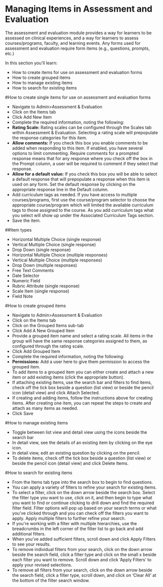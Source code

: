 # Managing Items in Assessment and Evaluation
The assessment and evaluation module provides a way for learners to be assessed on clinical experiences, and a way for learners to assess courses/programs, faculty, and learning events.  Any forms used for assessment and evaluation require form items (e.g., questions, prompts, etc.)

In this section you'll learn:
* How to create items for use on assessment and evaluation forms
* How to create grouped items
* How to manage existing items
* How to search for existing items

#How to create single items for use on assessment and evaluation forms
* Navigate to Admin>Assessment & Evaluation
* Click on the Items tab
* Click Add New Item
* Complete the required information, noting the following:
* **Rating Scale:** Rating scales can be configured through the Scales tab within Assessment & Evaluation.  Selecting a rating scale will prepopulate the response categories for this item.
* **Allow comments:** If you check this box you enable comments to be added when responding to this item.  If enabled, you have several options to limit commenting.  Require comments for a prompted response means that for any response where you check off the box in the Prompt column, a user will be required to comment if they select that response.
* **Allow for a default value:** If you check this box you will be able to select a default response that will prepopulate a response when this item is used on any form.  Set the default response by clicking on the appropriate response line in the Default column.
* Add curriculum tags as needed.  If you have access to multiple courses/programs, first use the course/program selector to choose the appropriate course/program which will limited the available curriculum tags to those assigned to the course.  As you add curriculum tags what you select will show up under the Associated Curriculum Tags section.
* Save the item.

##Item types
* Horizontal Multiple Choice (single response)
* Vertical Multiple Choice (single response)
* Drop Down (single response)
* Horizontal Multiple Choice (multiple responses)
* Vertical Multiple Choice (multiple responses)
* Drop Down (multiple responses)
* Free Text Comments
* Date Selector
* Numeric Field
* Rubric Attribute (single response)
* Scale Item (single response)
* Field Note

#How to create grouped items
* Navigate to Admin>Assessment & Evaluation
* Click on the Items tab
* Click on the Grouped Items sub-tab
* Click Add A New Grouped Item
* Provide a grouped item name and select a rating scale.  All items in the group will have the same response categories assigned to them, as configured through the rating scale.
* Click Add Grouped Item
* Complete the required information, noting the following:
* **Permissions:** Add a user here to give them permission to access the grouped item.
* To add items to a grouped item you can either create and attach a new item or add existing items (click the appropriate button).
* If attaching existing items, use the search bar and filters to find items, check off the tick box beside a question (list view) or beside the pencil icon (detail view) and click Attach Selected.
* If creating and adding items, follow the instructions above for creating items.  After creating one item, you can repeat the steps to create and attach as many items as needed.
* Click Save

#How to manage existing items
* Toggle between list view and detail view using the icons beside the search bar
* In detail view, see the details of an existing item by clicking on the eye icon.
* In detail view, edit an existing question by clicking on the pencil.
* To delete items, check off the tick box beside a question (list view) or beside the pencil icon (detail view) and click Delete Items.

#How to search for existing items
* From the Items tab type into the search box to begin to find questions.
* You can apply a variety of filters to refine your search for existing items.
* To select a filter, click on the down arrow beside the search box. Select the filter type you want to use, click on it, and then begin to type what you want to find or continue clicking to drill down and find the required filter field. Filter options will pop up based on your search terms or what you’ve clicked through and you can check off the filters you want to apply. Apply multiple filters to further refine your search.
* If you're working with a filter with multiple hierarchies, use the breadcrumbs in the left corner of the filter list to go back and add additional filters.
* When you’ve added sufficient filters, scroll down and click Apply Filters to see your results.
* To remove individual filters from your search, click on the down arrow beside the search field, click a filter type and click on the small x beside each filter you want to remove.  Scroll down and click ‘Apply Filters’ to apply your revised selections.
* To remove all filters from your search, click on the down arrow beside the search field, click a filter type, scroll down, and click on ‘Clear All’ at the bottom of the filter search window.

